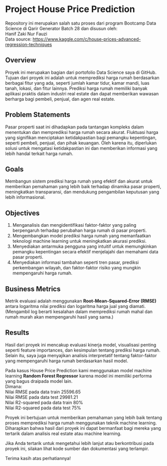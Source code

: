 # **Project House Price Prediction** <br>
Repository ini merupakan salah satu proses dari program Bootcamp Data Science di Qarir Generator Batch 28 dan disusun oleh: <br>
Hanif Zaki Nur Fauzi <br>
Data source: https://www.kaggle.com/c/house-prices-advanced-regression-techniques

## **Overview** <br>
Proyek ini merupakan bagian dari portofolio Data Science saya di GitHub. Tujuan dari proyek ini adalah untuk memprediksi harga rumah berdasarkan berbagai fitur yang ada, seperti jumlah kamar tidur, kamar mandi, luas tanah, lokasi, dan fitur lainnya. Prediksi harga rumah memiliki banyak aplikasi praktis dalam industri real estate dan dapat memberikan wawasan berharga bagi pembeli, penjual, dan agen real estate.

## **Problem Statements** <br>
Pasar properti saat ini dihadapkan pada tantangan kompleks dalam menentukan dan memprediksi harga rumah secara akurat. Fluktuasi harga yang signifikan menciptakan ketidakpastian bagi pemangku kepentingan, seperti pembeli, penjual, dan pihak keuangan. Oleh karena itu, diperlukan solusi untuk mengatasi ketidakpastian ini dan memberikan informasi yang lebih handal terkait harga rumah.

## **Goals** <br>
Membangun sistem prediksi harga rumah yang efektif dan akurat untuk memberikan pemahaman yang lebih baik terhadap dinamika pasar properti, meningkatkan transparansi, dan mendukung pengambilan keputusan yang lebih informasional.

## **Objectives** <br>
1. Menganalisis dan mengidentifikasi faktor-faktor yang paling berpengaruh terhadap perubahan harga rumah di pasar properti.
2. Mengembangkan model prediksi harga rumah yang memanfaatkan teknologi machine learning untuk meningkatkan akurasi prediksi.
3. Menyediakan antarmuka pengguna yang intuitif untuk memungkinkan pemangku kepentingan secara efektif menjelajahi dan memahami data pasar properti.
4. Menyediakan informasi tambahan seperti tren pasar, prediksi perkembangan wilayah, dan faktor-faktor risiko yang mungkin mempengaruhi harga rumah.

## **Business Metrics** <br>
Metrik evaluasi adalah menggunakan **Root-Mean-Squared-Error (RMSE)**  antara logaritma nilai prediksi dan logaritma harga jual yang diamati. (Mengambil log berarti kesalahan dalam memprediksi rumah mahal dan rumah murah akan mempengaruhi hasil yang sama.)

## **Results** <br>
Hasil dari proyek ini mencakup evaluasi kinerja model, visualisasi penting seperti feature importances, dan kesimpulan tentang prediksi harga rumah. Selain itu, saya juga menyajikan analisis interpretatif tentang faktor-faktor yang mempengaruhi harga rumah berdasarkan hasil model.

Pada kasus House Price Prediction kami menggunakan model machine learning **Random Forest Regressor** karena model ini memiliki performa yang bagus draipada model lain.<br>
Dimana: <br>
Nilai RMSE pada data train 25596.65 <br>
Nilai RMSE pada data test 29981.21 <br>
Nilai R2-squared pada data train 80% <br>
Nilai R2-squared pada data test 75% <br>

Proyek ini bertujuan untuk memberikan pemahaman yang lebih baik tentang proses memprediksi harga rumah menggunakan teknik machine learning. Diharapkan bahwa hasil dari proyek ini dapat bermanfaat bagi mereka yang tertarik dalam analisis real estate atau machine learning.

Jika Anda tertarik untuk mengetahui lebih lanjut atau berkontribusi pada proyek ini, silakan lihat kode sumber dan dokumentasi yang terlampir.

Terima kasih atas perhatiannya!

